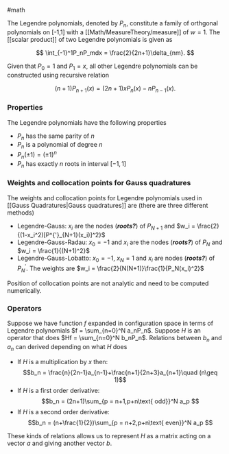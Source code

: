 #math

The Legendre polynomials, denoted by $P_n$, constitute a family of orthgonal polynomials on \[-1,1] with a [[Math/MeasureTheory/measure]] of $w = 1$. The [[scalar product]] of two Legendre polynomials is given as

$$
\int_{-1}^1P_nP_mdx = \frac{2}{2n+1}\delta_{nm}.
$$

Given that $P_0 = 1$ and $P_1 = x$, all other Legendre polynomials can be constructed using recursive relation 

$$
(n+1)P_{n+1}(x)= (2n+1)xP_n(x)-nP_{n-1}(x).
$$

### Properties
The Legendre polynomials have the following properties 

- $P_n$ has the same parity of $n$
- $P_n$ is a polynomial of degree $n$
- $P_n(\pm1) = (\pm 1)^n$
- $P_n$ has exactly $n$ roots in interval $[-1,1]$


### Weights and collocation points for Gauss quadratures

The weights and collocation points for Legendre polynomials used in [[Gauss Quadratures|Gauss quadratures]] are (there are three different methods) 
- Legendre-Gauss: $x_i$ are the nodes (***roots?***) of $P_{N+1}$ and $w_i = \frac{2}{(1-x_i^2)[P^{'}_{N+1}(x_i)]^2}$
- Legendre-Gauss-Radau: $x_0 = -1$ and $x_i$ are the nodes (***roots?***) of $P_N$ and $w_i = \frac{1}{(N+1)^2}$
- Legendre-Gauss-Lobatto: $x_0 = -1$, $x_N = 1$ and $x_i$ are nodes (***roots?***) of $P_N^{'}$. The weights are $w_i = \frac{2}{N(N+1)}\frac{1}{P_N(x_i)^2}$


Position of collocation points are not analytic and need to be computed numerically. 

### Operators

Suppose we have function $f$ expanded in configuration space in terms of Legendre polynomials $f = \sum_{n=0}^N a_nP_n$. Suppose $H$ is an operator that does $Hf = \sum_{n=0}^N b_nP_n$. Relations between $b_n$ and $a_n$ can derived depending on what $H$ does

- If $H$ is a multiplication by $x$ then: $$b_n = \frac{n}{2n-1}a_{n-1}+\frac{n+1}{2n+3}a_{n+1}\quad (n\geq 1)$$
- If $H$ is a first order derivative: $$b_n = (2n+1)\sum_{p = n+1,p+n\text{ odd}}^N a_p $$
-  If $H$ is a second order derivative: $$b_n = (n+\frac{1}{2})\sum_{p = n+2,p+n\text{ even}}^N a_p $$

These kinds of relations allows us to represent $H$ as a matrix acting on a vector $a$ and giving another vector $b$.



